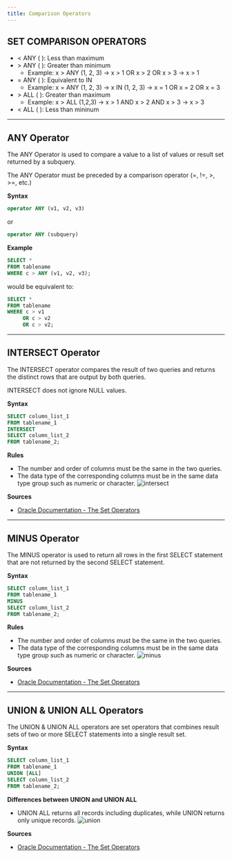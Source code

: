 ```yaml
---
title: Comparison Operators
---
```


## SET COMPARISON OPERATORS
- < ANY ( ): Less than maximum
- \> ANY ( ): Greater than minimum
	- Example: x > ANY (1, 2, 3) → x > 1 OR x > 2 OR x > 3 → x > 1
- = ANY ( ): Equivalent to IN
	- Example: x = ANY (1, 2, 3) → x IN (1, 2, 3) → x = 1 OR x = 2 OR x = 3
- \> ALL ( ): Greater than maximum
	- Example: x > ALL (1,2,3) → x > 1 AND x > 2 AND x > 3 → x > 3
- < ALL ( ): Less than mininum

---

## ANY Operator
The ANY Operator is used to compare a value to a list of values or result set returned by a subquery.

The ANY Operator must be preceded by a comparison operator (=, !=, >, >=, etc.)

**Syntax**
```sql
operator ANY (v1, v2, v3)
```
or
```sql
operator ANY (subquery)
```

**Example**
```sql
SELECT *
FROM tablename
WHERE c > ANY (v1, v2, v3);
```

would be equivalent to:

```sql
SELECT *
FROM tablename
WHERE c > v1
	 OR c > v2
	 OR c > v2;
```

---

## INTERSECT Operator
The INTERSECT operator compares the result of two queries and returns the distinct rows that are output by both queries.

INTERSECT does not ignore NULL values.

**Syntax**
```sql
SELECT column_list_1
FROM tablename_1
INTERSECT
SELECT column_list_2
FROM tablename_2;
```

**Rules**
- The number and order of columns must be the same in the two queries.
- The data type of the corresponding columns must be in the same data type group such as numeric or character.
![intersect](https://i.imgur.com/gp8xApQ.png)

**Sources**
- [Oracle Documentation - The Set Operators](https://docs.oracle.com/en/database/oracle/oracle-database/21/sqlrf/The-UNION-ALL-INTERSECT-MINUS-Operators.html)

---

## MINUS Operator
The MINUS operator is used to return all rows in the first SELECT statement that are not returned by the second SELECT statement.

**Syntax**
```sql
SELECT column_list_1
FROM tablename_1
MINUS
SELECT column_list_2
FROM tablename_2;
```

**Rules**
- The number and order of columns must be the same in the two queries.
- The data type of the corresponding columns must be in the same data type group such as numeric or character.
![minus](https://i.imgur.com/pToKBoe.png)

**Sources**
- [Oracle Documentation - The Set Operators](https://docs.oracle.com/en/database/oracle/oracle-database/21/sqlrf/The-UNION-ALL-INTERSECT-MINUS-Operators.html)

---

## UNION & UNION ALL Operators

The UNION & UNION ALL operators are set operators that combines result sets of two or more SELECT statements into a single result set.

**Syntax**
```sql
SELECT column_list_1
FROM tablename_1
UNION [ALL]
SELECT column_list_2
FROM tablename_2;
```

**Differences between UNION and UNION ALL**
- UNION ALL returns all records including duplicates, while UNION returns only unique records.
![union](https://i.imgur.com/iPgeR08.png)

**Sources**
- [Oracle Documentation - The Set Operators](https://docs.oracle.com/en/database/oracle/oracle-database/21/sqlrf/The-UNION-ALL-INTERSECT-MINUS-Operators.html)